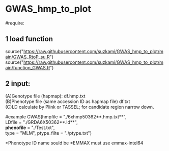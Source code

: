 # GWAS_hmp_to_plot
#require:

## 1 load function
source("https://raw.githubusercontent.com/suzkami/GWAS_hmp_to_plot/main/GWAS_RtoP_su.R")  
source("https://raw.githubusercontent.com/suzkami/GWAS_hmp_to_plot/main/function_GWAS.R")  

## 2 input:  
(A)Genotype file (hapmap): df.hmp.txt  
(B)Phenotype file (same accession ID as hapmap file) df.txt  
(C)LD calculate by Plink or TASSEL; for candidate region narrow down.  

#example
GWAS(hmpfile = "./6xhmp50362**.hmp.txt**",  
     LDfile = "./GRDA6X50362**.ld**",   
     **phenofile** = "./Test.txt",   
     type = "MLM", ptype_filte = "./ptype.txt")  

*Phenotype ID name sould be <Trait>
*EMMAX must use emmax-intel64
